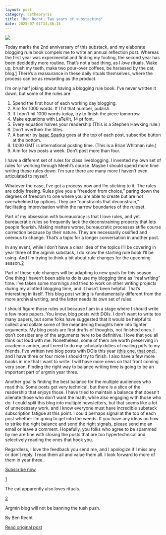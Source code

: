 ```yaml
---
layout: post
category: cstheoryrss
title: "Ben Recht: Two years of substacking"
date: 2025-07-01T14:36:15
---
```


[![](https://substackcdn.com/image/fetch/$s_!wL0l!,w_1456,c_limit,f_auto,q_auto:good,fl_progressive:steep/https%3A%2F%2Fsubstack-post-media.s3.amazonaws.com%2Fpublic%2Fimages%2F0f552bc0-0ffd-480a-97bb-6323a8ef0889_1100x220.jpeg)](https://substackcdn.com/image/fetch/$s_!wL0l!,f_auto,q_auto:good,fl_progressive:steep/https%3A%2F%2Fsubstack-post-media.s3.amazonaws.com%2Fpublic%2Fimages%2F0f552bc0-0ffd-480a-97bb-6323a8ef0889_1100x220.jpeg)

Today marks the 2nd anniversary of this substack, and my elaborate blogging rule book compels me to write an annual reflection post. Whereas the first year was experimental and finding my footing, the second year has been decidedly more routine. That’s not a bad thing, as I *love* rituals. Wake up, brush my teeth, make two pour-over coffees, be harassed by the cat, blog.[1](https://theory.report/atom.xml#footnote-1) There’s a reassurance in these daily rituals themselves, where the process can be as rewarding as the product.

I’m only half joking about having a blogging rule book. I’ve never written it down, but some of the rules are

1. Spend the first hour of each working day blogging.
2. Aim for 1000 words. If I hit that number, publish.
3. If I don’t hit 1000 words today, try to finish the piece tomorrow.
4. Make equations with LaTeXit, 14 pt font.
5. Every equation halves your readership (This is a Stephen Hawking rule.)
6. Don’t overthink the titles.
7. A banner by [Isaac Sparks](https://www.isaacsparks.com/) goes at the top of each post, subscribe button at the bottom.
8. 14:00 GMT is international posting time. (This is a Brian Whitman rule.)
9. Aim for two posts a week. Don’t post more than four.

I have a different set of rules for class liveblogging. I invented my own set of rules for working through Meehl’s course. Maybe I should spend more time writing these rules down. I’m sure there are many more I haven’t even articulated to myself.

Whatever the case, I’ve got a process now and I’m sticking to it. The rules are oddly freeing. Rules give you a “freedom from choice,” paring down the degrees of freedom to one where you are able to create but are not overwhelmed by options. They are “constraints that deconstrain,” facilitating improvisation within the narrow boundaries of the ruleset.

Part of my obsession with bureaucracy is that I love rules, and yet bureaucratic rules so frequently lack the deconstraining property that lets people flourish. Making matters worse, bureaucratic processes stifle course correction because by their nature. They are necessarily ossified and onerous to change. That’s a topic for a longer conversation in another post.

In any event, while I don’t have a clear idea of the topics I’ll be covering in year three of the argmin substack, I do know the starting rule book I’ll be using. And I’m trying to think a bit about rule changes for the upcoming season.[2](https://theory.report/atom.xml#footnote-2)

Part of these rule changes will be adapting to new goals for this season. One thing I haven’t been able to do is use my blogging time as “real writing” time. I’ve taken some mornings and tried to work on other writing projects during my allotted blogging time, and it hasn’t been helpful. That’s interesting in itself. This blog post writing is fundamentally different from the more archival writing, and the latter needs its own set of rules.

I should figure those rules out because I am in a stage where I should write a few more papers. You know, blog posts with DOIs. I don’t want to write too many papers, but some folks have suggested that it would be helpful to collect and collate some of the meandering thoughts here into tighter arguments. My blog posts are first drafts of thoughts, not finished ones. I don’t consider any of the arguments here to be definitive. I love that you all think out loud with me. Nonetheless, some of them are worth preserving in academic amber, and I need to do my scholarly duties of mailing pdfs to my friends. I’ve written two blog posts with DOIs this year ([this one](https://arxiv.org/abs/2501.03457), [that one](https://arxiv.org/abs/2506.11848)), and I have three or four more I should try to finish. I also have a few more books in me that I want to write. I will have more news on that front coming very soon. Finding the right way to balance writing time is going to be an important part of argmin year three.

Another goal is finding the best balance for the multiple audiences who read this. Some posts get very technical, but there is a slice of the readership that enjoys those. I have tried to maintain a balance that doesn't alienate those who don’t want the math, while also engaging with those who do. I could split this blog into multiple newsletters, but that seems like a lot of unnecessary work, and I know everyone must have incredible substack subscription fatigue at this point. I could perhaps signal at the top of each post whether I’m going to get into the weeds. If you have any ideas on how to strike the right balance and send the right signals, please send me an email or leave a comment. Hopefully, you folks who agree to be spammed by me are fine with closing the posts that are too hypertechnical and selectively reading the ones that hook you.

Regardless, I love the feedback you send me, and I apologize if I miss any or don’t reply. I read them all and value them all. I look forward to more of them in year three.

[Subscribe now](https://www.argmin.net/subscribe)

[1](https://theory.report/atom.xml#footnote-anchor-1)

The cat apparently also loves rituals.

[2](https://theory.report/atom.xml#footnote-anchor-2)

Argmin blog will not be banning the tush push.

By Ben Recht

[Read original post](https://www.argmin.net/p/two-years-of-substacking)
